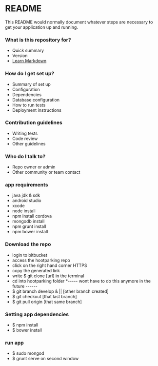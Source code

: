# README #

This README would normally document whatever steps are necessary to get your application up and running.

### What is this repository for? ###

* Quick summary
* Version
* [Learn Markdown](https://bitbucket.org/tutorials/markdowndemo)

### How do I get set up? ###

* Summary of set up
* Configuration
* Dependencies
* Database configuration
* How to run tests
* Deployment instructions

### Contribution guidelines ###

* Writing tests
* Code review
* Other guidelines

### Who do I talk to? ###

* Repo owner or admin
* Other community or team contact

### app requirements ###
* java jdk & sdk
* android studio
* xcode
* node install
* npm install cordova
* mongodb install
* npm grunt install
* npm bower install

### Download the repo
* login to bitbucket
* access the hootparking repo
* click on the right hand corner HTTPS 
* copy the generated link
* write $ git clone [url] in the terminal
* cd into hootparking folder
*----- wont have to do this anymore in the future ------
* $ git branch develop & || [other branch created]
* $ git checkout [that last branch]
* $ git pull origin [that same branch]

### Setting app dependencies
* $ npm install
* $ bower install

### run app
* $ sudo mongod
* $ grunt serve on second window